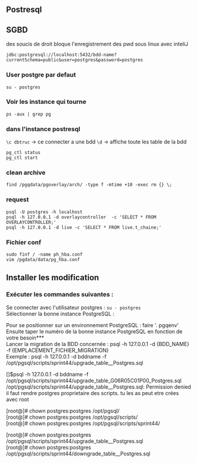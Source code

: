 
## Postresql

## SGBD 
des soucis de droit bloque l'enregistrement des pwd sous linux avec inteliJ

`jdbc:postgresql://localhost:5432/bdd-name?currentSchema=public&user=postgres&password=postgres`
 
### User postgre par defaut
`su - postgres`

### Voir les instance qui tourne

`ps -aux | grep pg`   

### dans l'instance postresql

`\c dbtruc` -> ce connecter a une bdd
`\d` -> affiche toute les table de la bdd

`pg_ctl status`   
`pg_ctl start`   

### clean archive

`find /pgqdata/pgoverlay/arch/ -type f -mtime +10 -exec rm {} \;`   

### request

`psql -U postgres -h localhost`   
`psql -h 127.0.0.1 -d overlaycontroller  -c 'SELECT * FROM OVERLAYCONTROLLER;'`   
`psql -h 127.0.0.1 -d live -c 'SELECT * FROM live.t_chaine;'`   


### Fichier conf
`sudo finf / -name ph_hba.conf`   
`vim /pgdata/data/pg_hba.conf`   

## Installer les modification

### Exécuter les commandes suivantes :

Se connecter avec l'utilisateur postgres : `su - postgres`   
Sélectionner la bonne instance PostgreSQL :

Pour se positionner sur un environnement PostgreSQL : faire '. pgqenv'   
Ensuite taper le numéro de la bonne instance PostgreSQL en fonction de votre besoin***   
Lancer la migration de la BDD concernée : psql -h 127.0.0.1 -d {BDD_NAME} -f {EMPLACEMENT_FICHIER_MIGRATION}   
Exemple : psql -h 127.0.0.1 -d bddname -f /opt/pgsql/scripts/sprint44/upgrade_table__Postgres.sql   



[]$psql -h 127.0.0.1 -d bddname -f /opt/pgsql/scripts/sprint44/upgrade_table_G06R05C01P00_Postgres.sql   
/opt/pgsql/scripts/sprint44/upgrade_table__Postgres.sql: Permission denied	   
il faut rendre postgres proprietaire des scripts. tu les as peut etre crées avec root   

[root@]# chown postgres:postgres /opt/pgsql/   
[root@]# chown postgres:postgres /opt/pgsql/scripts/    
[root@]# chown postgres:postgres /opt/pgsql/scripts/sprint44/   
 
[root@]# chown postgres:postgres /opt/pgsql/scripts/sprint44/upgrade_table__Postgres.sql    
[root@]# chown postgres:postgres /opt/pgsql/scripts/sprint44/downgrade_table__Postgres.sql   
